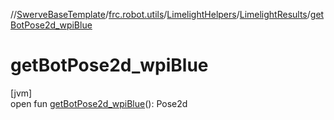 //[SwerveBaseTemplate](../../../../index.md)/[frc.robot.utils](../../index.md)/[LimelightHelpers](../index.md)/[LimelightResults](index.md)/[getBotPose2d_wpiBlue](get-bot-pose2d_wpi-blue.md)

# getBotPose2d_wpiBlue

[jvm]\
open fun [getBotPose2d_wpiBlue](get-bot-pose2d_wpi-blue.md)(): Pose2d
